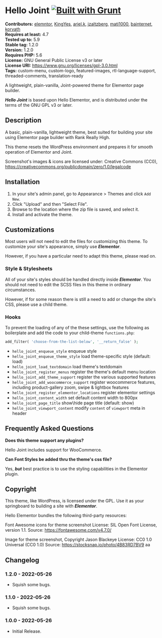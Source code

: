 # Hello Joint [![Built with Grunt](https://cdn.gruntjs.com/builtwith.svg)](http://gruntjs.com/)



**Contributors:** [elemntor](https://profiles.wordpress.org/elemntor), [KingYes](https://profiles.wordpress.org/KingYes), [ariel.k](https://profiles.wordpress.org/ariel.k), [jzaltzberg](https://profiles.wordpress.org/jzaltzberg), [mati1000](https://profiles.wordpress.org/mati1000), [bainternet](https://profiles.wordpress.org/bainternet), [korvath](https://profiles.wordpress.org/korvath)  
**Requires at least:** 4.7  
**Tested up to:** 5.9  
**Stable tag:** 1.2.0  
**Version:** 1.2.0  
**Requires PHP:** 5.6  
**License:** GNU General Public License v3 or later  
**License URI:** https://www.gnu.org/licenses/gpl-3.0.html  
**Tags:** custom-menu, custom-logo, featured-images, rtl-language-support, threaded-comments, translation-ready  

A lightweight, plain-vanilla, Joint-powered theme for Elementor page builder.

***Hello Joint*** is based upon Hello Elementor, and is distributed under the terms of the GNU GPL v3 or later.

## Description ##

A basic, plain-vanilla, lightweight theme, best suited for building your site using Elementor page builder with Rank Really High.

This theme resets the WordPress environment and prepares it for smooth operation of Elementor and Joint.

Screenshot's images & icons are licensed under: Creative Commons (CC0), https://creativecommons.org/publicdomain/zero/1.0/legalcode

## Installation ##

1. In your site's admin panel, go to Appearance > Themes and click `Add New`.
2. Click "Upload" and then "Select File".
3. Browse to the location where the zip file is saved, and select it.
4. Install and activate the theme.

## Customizations ##

Most users will not need to edit the files for customizing this theme.
To customize your site's appearance, simply use ***Elementor***.

However, if you have a particular need to adapt this theme, please read on.

### Style & Stylesheets ###

All of your site's styles should be handled directly inside ***Elementor***.
You should not need to edit the SCSS files in this theme in ordinary circumstances.

However, if for some reason there is still a need to add or change the site's CSS, please use a child theme.

### Hooks ###

To prevent the loading of any of the these settings, use the following as boilerplate and add the code to your child-theme `functions.php`:
```php
add_filter( 'choose-from-the-list-below', '__return_false' );
```

* `hello_joint_enqueue_style`                 enqueue style
* `hello_joint_enqueue_theme_style`           load theme-specific style (default: load)
* `hello_joint_load_textdomain`               load theme's textdomain
* `hello_joint_register_menus`                register the theme's default menu location
* `hello_joint_add_theme_support`             register the various supported features
* `hello_joint_add_woocommerce_support`       register woocommerce features, including product-gallery zoom, swipe & lightbox features
* `hello_joint_register_elementor_locations`  register elementor settings
* `hello_joint_content_width`                 set default content width to 800px
* `hello_joint_page_title`                    show\hide page title (default: show)
* `hello_joint_viewport_content`              modify `content` of `viewport` meta in header

## Frequently Asked Questions ##

**Does this theme support any plugins?**

Hello Joint includes support for WooCommerce.

**Can Font Styles be added thru the theme's css file?**

Yes, ***but*** best practice is to use the styling capabilities in the Elementor plugin.

## Copyright ##

This theme, like WordPress, is licensed under the GPL.
Use it as your springboard to building a site with ***Elementor***.

Hello Elementor bundles the following third-party resources:

Font Awesome icons for theme screenshot
License: SIL Open Font License, version 1.1.
Source: https://fontawesome.com/v4.7.0/

Image for theme screenshot, Copyright Jason Blackeye
License: CC0 1.0 Universal (CC0 1.0)
Source: https://stocksnap.io/photo/4B83RD7BV9
aa

## Changelog ##

### 1.2.0 - 2022-05-26 ###
* Squish some bugs.

### 1.1.0 - 2022-05-26 ###
* Squish some bugs.

### 1.0.0 - 2022-05-26 ###
* Initial Release.
